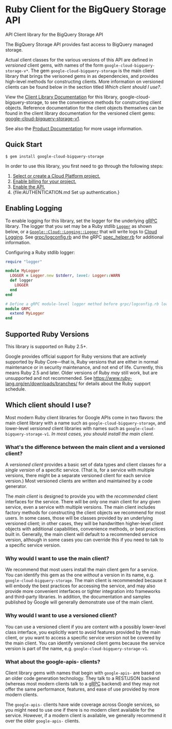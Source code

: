 # Ruby Client for the BigQuery Storage API

API Client library for the BigQuery Storage API

The BigQuery Storage API provides fast access to BigQuery managed storage.

Actual client classes for the various versions of this API are defined in
_versioned_ client gems, with names of the form `google-cloud-bigquery-storage-v*`.
The gem `google-cloud-bigquery-storage` is the main client library that brings the
verisoned gems in as dependencies, and provides high-level methods for
constructing clients. More information on versioned clients can be found below
in the section titled *Which client should I use?*.

View the [Client Library Documentation](https://googleapis.dev/ruby/google-cloud-bigquery-storage/latest)
for this library, google-cloud-bigquery-storage, to see the convenience methods for
constructing client objects. Reference documentation for the client objects
themselves can be found in the client library documentation for the versioned
client gems:
[google-cloud-bigquery-storage-v1](https://googleapis.dev/ruby/google-cloud-bigquery-storage-v1/latest).

See also the [Product Documentation](https://cloud.google.com/bigquery/docs/reference/storage)
for more usage information.

## Quick Start

```
$ gem install google-cloud-bigquery-storage
```

In order to use this library, you first need to go through the following steps:

1. [Select or create a Cloud Platform project.](https://console.cloud.google.com/project)
1. [Enable billing for your project.](https://cloud.google.com/billing/docs/how-to/modify-project#enable_billing_for_a_project)
1. [Enable the API.](https://console.cloud.google.com/apis/library/bigquerystorage.googleapis.com)
1. {file:AUTHENTICATION.md Set up authentication.}

## Enabling Logging

To enable logging for this library, set the logger for the underlying [gRPC](https://github.com/grpc/grpc/tree/master/src/ruby) library.
The logger that you set may be a Ruby stdlib [`Logger`](https://ruby-doc.org/stdlib/libdoc/logger/rdoc/Logger.html) as shown below,
or a [`Google::Cloud::Logging::Logger`](https://googleapis.dev/ruby/google-cloud-logging/latest)
that will write logs to [Cloud Logging](https://cloud.google.com/logging/). See [grpc/logconfig.rb](https://github.com/grpc/grpc/blob/master/src/ruby/lib/grpc/logconfig.rb)
and the gRPC [spec_helper.rb](https://github.com/grpc/grpc/blob/master/src/ruby/spec/spec_helper.rb) for additional information.

Configuring a Ruby stdlib logger:

```ruby
require "logger"

module MyLogger
  LOGGER = Logger.new $stderr, level: Logger::WARN
  def logger
    LOGGER
  end
end

# Define a gRPC module-level logger method before grpc/logconfig.rb loads.
module GRPC
  extend MyLogger
end
```

## Supported Ruby Versions

This library is supported on Ruby 2.5+.

Google provides official support for Ruby versions that are actively supported
by Ruby Core—that is, Ruby versions that are either in normal maintenance or
in security maintenance, and not end of life. Currently, this means Ruby 2.5
and later. Older versions of Ruby _may_ still work, but are unsupported and not
recommended. See https://www.ruby-lang.org/en/downloads/branches/ for details
about the Ruby support schedule.

## Which client should I use?

Most modern Ruby client libraries for Google APIs come in two flavors: the main
client library with a name such as `google-cloud-bigquery-storage`,
and lower-level _versioned_ client libraries with names such as
`google-cloud-bigquery-storage-v1`.
_In most cases, you should install the main client._

### What's the difference between the main client and a versioned client?

A _versioned client_ provides a basic set of data types and client classes for
a _single version_ of a specific service. (That is, for a service with multiple
versions, there might be a separate versioned client for each service version.)
Most versioned clients are written and maintained by a code generator.

The _main client_ is designed to provide you with the _recommended_ client
interfaces for the service. There will be only one main client for any given
service, even a service with multiple versions. The main client includes
factory methods for constructing the client objects we recommend for most
users. In some cases, those will be classes provided by an underlying versioned
client; in other cases, they will be handwritten higher-level client objects
with additional capabilities, convenience methods, or best practices built in.
Generally, the main client will default to a recommended service version,
although in some cases you can override this if you need to talk to a specific
service version.

### Why would I want to use the main client?

We recommend that most users install the main client gem for a service. You can
identify this gem as the one _without_ a version in its name, e.g.
`google-cloud-bigquery-storage`.
The main client is recommended because it will embody the best practices for
accessing the service, and may also provide more convenient interfaces or
tighter integration into frameworks and third-party libraries. In addition, the
documentation and samples published by Google will generally demonstrate use of
the main client.

### Why would I want to use a versioned client?

You can use a versioned client if you are content with a possibly lower-level
class interface, you explicitly want to avoid features provided by the main
client, or you want to access a specific service version not be covered by the
main client. You can identify versioned client gems because the service version
is part of the name, e.g. `google-cloud-bigquery-storage-v1`.

### What about the google-apis-<name> clients?

Client library gems with names that begin with `google-apis-` are based on an
older code generation technology. They talk to a REST/JSON backend (whereas
most modern clients talk to a [gRPC](https://grpc.io/) backend) and they may
not offer the same performance, features, and ease of use provided by more
modern clients.

The `google-apis-` clients have wide coverage across Google services, so you
might need to use one if there is no modern client available for the service.
However, if a modern client is available, we generally recommend it over the
older `google-apis-` clients.
